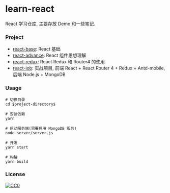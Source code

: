 # learn-react

React 学习仓库, 主要存放 Demo 和一些笔记.

### Project

- [react-base](./react-base): React 基础
- [react-advance](./react-advance): React 组件思想理解
- [react-redux](./react-redux): React Redux 和 Router4 的使用
- [react-job](./react-job): 实战项目, 前端 React + React Router 4 + Redux + Antd-mobile, 后端 Node.js + MongoDB
### Usage

```
# 切换目录
cd $project-directory$

# 安装依赖
yarn

# 启动服务端(需要启用 MongoDB 服务)
node server/server.js

# 开发
yarn start

# 构建
yarn build
```

### License

[![CC0](https://i.creativecommons.org/p/zero/1.0/88x31.png)](https://creativecommons.org/publicdomain/zero/1.0/)
